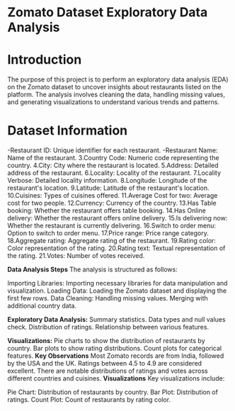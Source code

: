 # Zomato Dataset Exploratory Data Analysis
# Introduction
The purpose of this project is to perform an exploratory data analysis (EDA) on the Zomato dataset to uncover insights about restaurants listed on the platform. 
The analysis involves cleaning the data, handling missing values, and generating visualizations to understand various trends and patterns.

# Dataset Information
-Restaurant ID: Unique identifier for each restaurant.
-Restaurant Name: Name of the restaurant.
3.Country Code: Numeric code representing the country.
4.City: City where the restaurant is located.
5.Address: Detailed address of the restaurant.
6.Locality: Locality of the restaurant.
7.Locality Verbose: Detailed locality information.
8.Longitude: Longitude of the restaurant's location.
9.Latitude: Latitude of the restaurant's location.
10.Cuisines: Types of cuisines offered.
11.Average Cost for two: Average cost for two people.
12.Currency: Currency of the country.
13.Has Table booking: Whether the restaurant offers table booking.
14.Has Online delivery: Whether the restaurant offers online delivery.
15.Is delivering now: Whether the restaurant is currently delivering.
16.Switch to order menu: Option to switch to order menu.
17.Price range: Price range category.
18.Aggregate rating: Aggregate rating of the restaurant.
19.Rating color: Color representation of the rating.
20.Rating text: Textual representation of the rating.
21.Votes: Number of votes received.

**Data Analysis Steps**
The analysis is structured as follows:

Importing Libraries: Importing necessary libraries for data manipulation and visualization.
Loading Data: Loading the Zomato dataset and displaying the first few rows.
Data Cleaning:
Handling missing values.
Merging with additional country data.


**Exploratory Data Analysis:**
Summary statistics.
Data types and null values check.
Distribution of ratings.
Relationship between various features.

**Visualizations:**
Pie charts to show the distribution of restaurants by country.
Bar plots to show rating distributions.
Count plots for categorical features.
**Key Observations**
Most Zomato records are from India, followed by the USA and the UK.
Ratings between 4.5 to 4.9 are considered excellent.
There are notable distributions of ratings and votes across different countries and cuisines.
**Visualizations**
Key visualizations include:

Pie Chart: Distribution of restaurants by country.
Bar Plot: Distribution of ratings.
Count Plot: Count of restaurants by rating color.
